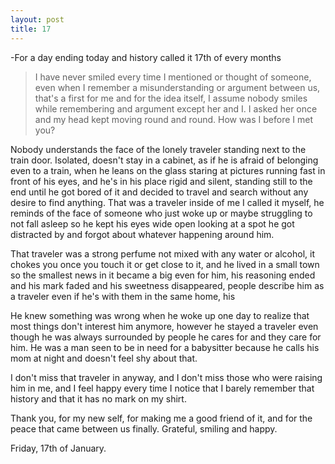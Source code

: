 ```yaml
---
layout: post
title: 17
---
```


-For a day ending today and history called it 17th of every months

>I have never smiled every time I mentioned or thought of someone, even when I remember a misunderstanding or argument between us, that's a first for me and for the idea itself, I assume nobody smiles while remembering and argument except her and I. I asked her once and my head kept moving round and round. How was I before I met you?

Nobody understands the face of the lonely traveler standing next to the train door. Isolated, doesn't stay in a cabinet, as if he is afraid of belonging even to a train, when he leans on the glass staring at pictures running fast in front of his eyes, and he's in his place rigid and silent, standing still to the end until he got bored of it and decided to travel and search without any desire to find anything. That was a traveler inside of me I called it myself, he reminds of the face of someone who just woke up or maybe struggling to not fall asleep so he kept his eyes wide open looking at a spot he got distracted by and forgot about whatever happening around him.

That traveler was a strong perfume not mixed with any water or alcohol, it chokes you once you touch it or get close to it, and he lived in a small town so the smallest news in it became a big even for him, his reasoning ended and his mark faded and his sweetness disappeared, people describe him as a traveler even if he's with them in the same home, his 

He knew something was wrong when he woke up one day to realize that most things don't interest him anymore, however he stayed a traveler even though he was always surrounded by people he cares for and they care for him. He was a man seen to be in need for a babysitter because he calls his mom at night and doesn't feel shy about that.

I don't miss that traveler in anyway, and I don't miss those who were raising him in me, and I feel happy every time I notice that I barely remember that history and that it has no mark on my shirt.

Thank you, for my new self, for making me a good friend of it, and for the peace that came between us finally.
Grateful, smiling and happy.

Friday, 17th of January.
